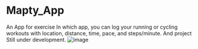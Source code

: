 # Mapty_App
An App for exercise In which app, 
you can log your running or cycling workouts with location, distance, time, pace, and steps/minute. And project Still under development.
![image](https://user-images.githubusercontent.com/106351110/193379921-82547838-fe5f-4021-830e-9dd6cf1a2058.png)

